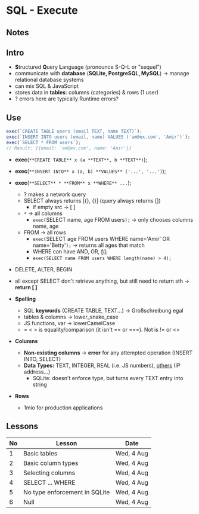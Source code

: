 # SQL - Execute

## Notes

## Intro

- **S**tructured **Q**uery **L**anguage (pronounce S-Q-L or "sequel")
- communicate with **database** (**SQLite, PostgreSQL, MySQL**) &rarr; manage relational database systems
- can mix SQL & JavaScript
- stores data in **tables**: columns (categories) & rows (1 user)
- ? errors here are typically Runtime errors?

## Use

```jsx
exec(`CREATE TABLE users (email TEXT, name TEXT)`);
exec(`INSERT INTO users (email, name) VALUES ('am@ex.com', 'Amir')`);
exec(`SELECT * FROM users`);
// Result: [{email: 'am@ex.com', name: 'Amir'}]
```

- **exec**(`**CREATE TABLE** x (a **TEXT**, b **TEXT**)`);
- **exec**(`**INSERT INTO** x (a, b) **VALUES** ('...', '...')`);
- **exec**(`**SELECT** * **FROM** x **WHERE** ...`);

  - ? makes a network query
  - SELECT always returns [{}, {}] (query always returns [])
    - if empty src &rarr; [ ]
  - `*` &rarr; all columns
    - `exec(`SELECT name, age FROM users`);` &rarr; only chooses columns name, age
  - FROM &rarr; all rows
    - `exec(`SELECT age FROM users WHERE name='Amir' OR name='Betty'`);` &rarr; returns all ages that match
    - WHERE can have AND, OR, [f()](https://www.postgresql.org/docs/12/functions.html)
    - `exec(SELECT name FROM users WHERE length(name) > 4);`

- DELETE, ALTER, BEGIN
- all except SELECT don't retrieve anything, but still need to return sth &rarr; **return [ ]**

- **Spelling**

  - SQL **keywords** (CREATE TABLE, TEXT...) &rarr; Großschreibung egal
  - tables & columns &rarr; lower_snake_case
  - JS functions, var &rarr; lowerCamelCase
  - = < > is equality/comparison (it isn't == or ===). Not is != or <>

- **Columns**
  - **Non-existing columns** &rarr; **error** for any attempted operation (INSERT INTO, SELECT)
  - **Data Types:** TEXT, INTEGER, REAL (i.e. JS numbers), [others](https://www.postgresql.org/docs/11/datatype.html) (IP address...)
    - SQLite: doesn't enforce type, but turns every TEXT entry into string
- **Rows**
  - 1mio for production applications

## Lessons

| No  | Lesson                        | Date       |
| --- | ----------------------------- | ---------- |
| 1   | Basic tables                  | Wed, 4 Aug |
| 2   | Basic column types            | Wed, 4 Aug |
| 3   | Selecting columns             | Wed, 4 Aug |
| 4   | SELECT ... WHERE              | Wed, 4 Aug |
| 5   | No type enforcement in SQLite | Wed, 4 Aug |
| 6   | Null                          | Wed, 4 Aug |
